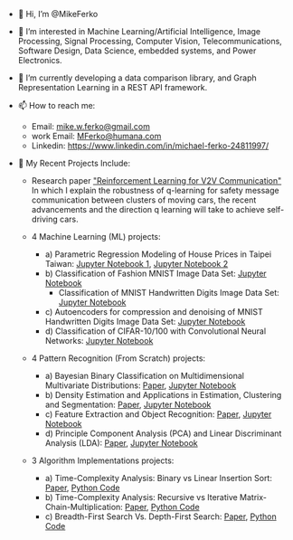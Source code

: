 - 👋 Hi, I’m @MikeFerko
- 👀 I’m interested in Machine Learning/Artificial Intelligence, Image Processing, Signal Processing, Computer Vision, Telecommunications, Software Design, Data Science, embedded systems, and Power Electronics.
- 🌱 I’m currently developing a data comparison library, and Graph Representation Learning in a REST API framework.
- 📫 How to reach me: 
  - Email: mike.w.ferko@gmail.com
  - work Email: MFerko@humana.com
  - Linkedin: https://www.linkedin.com/in/michael-ferko-24811997/

- 💼 My Recent Projects Include: 

  - Research paper ["Reinforcement Learning for V2V Communication"](https://github.com/MichaelFerko/Deep-Reinforcement-Learning-for-V2V-Communication/blob/main/Distributed%20Deep%20Reinforcement%20Learning%20for%20V2V%20Communication.pdf)
  In which I explain the robustness of q-learning for safety message communication between clusters of moving cars, the recent advancements and the direction q learning will take to achieve self-driving cars.

  - 4 Machine Learning (ML) projects:
    - a) Parametric Regression Modeling of House Prices in Taipei Taiwan: [Jupyter Notebook 1](https://github.com/MichaelFerko/Taipei-Taiwan-Regression-Modeling-of-Housing-Prices/blob/main/LAB1-Regression_Notebook.ipynb), [Jupyter Notebook 2](https://github.com/MichaelFerko/Taipei-Taiwan-Regression-Modeling-of-Housing-Prices/blob/main/Lab%201%20Assignment.ipynb)
    - b) Classification of Fashion MNIST Image Data Set: [Jupyter Notebook](https://github.com/MichaelFerko/Classification-of-Fashion-MNIST/blob/main/Lab%202%20Assignment%20Notebook.ipynb) 
      - Classification of MNIST Handwritten Digits Image Data Set: [Jupyter Notebook](https://github.com/MichaelFerko/Classification-of-Fashion-MNIST/blob/main/LAB-2-Classification.ipynb)    
    - c) Autoencoders for compression and denoising of MNIST Handwritten Digits Image Data Set: [Jupyter Notebook](https://github.com/MichaelFerko/Auto-encoders-Compression-Denoising-MNIST-Digits-0-9/blob/main/LAB3-Autoencoders_for_Compression_and_Denoising_final.ipynb) 
    - d) Classification of CIFAR-10/100 with Convolutional Neural Networks: [Jupyter Notebook](https://github.com/MichaelFerko/Classification-of-CIFAR-10-and-100-with-Convolutional-Neural-Networks/blob/main/Copy%20of%20LAB%204-Classification%20with%20CNN.ipynb)

  - 4 Pattern Recognition (From Scratch) projects:
    - a) Bayesian Binary Classification on Multidimensional Multivariate Distributions: [Paper](https://github.com/MichaelFerko/Bayesian_Classification_on_parametric_distributions/blob/main/Bayesian_Classification_on_parametric_distributions.pdf), [Jupyter Notebook](https://github.com/MichaelFerko/Bayesian_Classification_on_parametric_distributions/blob/main/Bayesian_Classification_on_parametric_distributions.ipynb)
    - b) Density Estimation and Applications in Estimation, Clustering and Segmentation: [Paper](https://github.com/MichaelFerko/Density_Estimation_and_Basics_of_Segmentation/blob/main/Density%20Estimation%20and%20Basics%20of%20Segmentation%20by%20EM%20Method.pdf), [Jupyter Notebook](https://github.com/MichaelFerko/Density_Estimation_and_Basics_of_Segmentation/blob/main/Density%20Estimation%20and%20Applications%20in%20Estimation%2C%20Clustering%20%20and%20Segmentation.ipynb)
    - c) Feature Extraction and Object Recognition: [Paper](https://github.com/MichaelFerko/Feature_Extraction_and_Object_Recognition/blob/main/Feature%20Extraction%20and%20Object%20Recognition.pdf), [Jupyter Notebook](https://github.com/MichaelFerko/Feature_Extraction_and_Object_Recognition/blob/main/Feature_Extraction_and_Object_Recognition.ipynb)
    - d) Principle Component Analysis (PCA) and Linear Discriminant Analysis (LDA): [Paper](https://github.com/MichaelFerko/PCA_and_LDA/blob/main/Principal%20Component%20and%20Linear%20Discriminant%20Analyses.pdf), [Jupyter Notebook](https://github.com/MichaelFerko/PCA_and_LDA/blob/main/PCA_and_LDA.ipynb)

  - 3 Algorithm Implementations projects: 
    - a) Time-Complexity Analysis: Binary vs Linear Insertion Sort: [Paper](https://github.com/MichaelFerko/Insertion-Sort-Comparing-Linear-and-Binary-Search-Time-Complexity/blob/main/Binary%20vs%20Linear%20Search%20Time%20Complexity%20Comparison.pdf), [Python Code](https://github.com/MichaelFerko/Insertion-Sort-Comparing-Linear-and-Binary-Search-Time-Complexity/blob/main/Insertion%20sort%20Using%20Linear%20and%20Binary%20Search.py)
    - b) Time-Complexity Analysis: Recursive vs Iterative Matrix-Chain-Multiplication: [Paper](https://github.com/MichaelFerko/Matrix_Chain_Multiplication/blob/main/Time_Complexity_of_Iterative_vs_Recursive_MCM.pdf), [Python Code](https://github.com/MichaelFerko/Matrix_Chain_Multiplication/blob/main/MCM.py)
    - c) Breadth-First Search Vs. Depth-First Search: [Paper](https://github.com/MichaelFerko/BFS_vs_DFS/blob/main/BFS_vs_DFS.pdf), [Python Code](https://github.com/MichaelFerko/BFS_vs_DFS/blob/main/BFS_vs_DFS.py)

